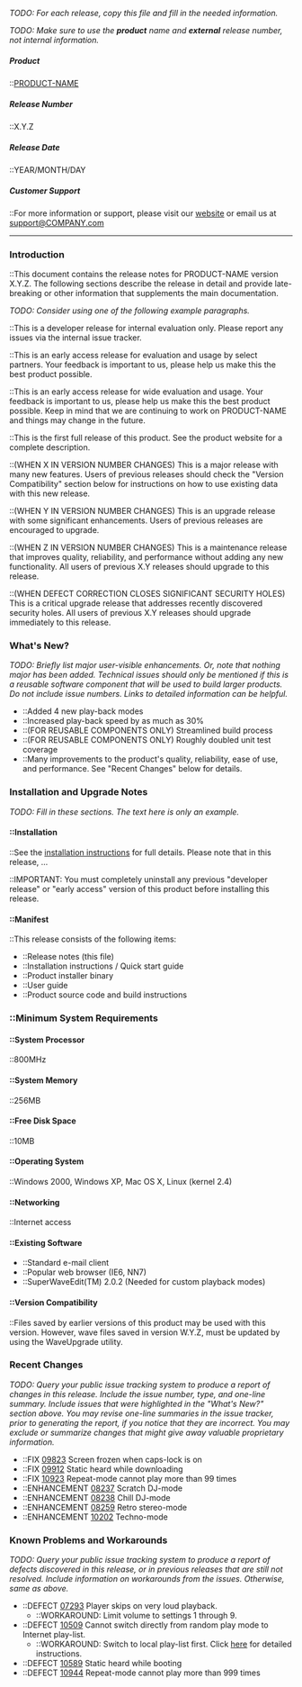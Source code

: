 <!-- markdownlint-disable-next-line first-line-h1 -->

_TODO: For each release, copy this file and fill in the needed
information._

_TODO: Make sure to use the **product** name and **external** release
number, not internal information._

##### Product

::[PRODUCT-NAME](http://www.COMPANY.com/products/PRODUCT-NAME/)

##### Release Number

::X.Y.Z

##### Release Date

::YEAR/MONTH/DAY

##### Customer Support

::For more information or support, please visit our
[website](http://www.COMPANY.com/products/PRODUCT-NAME/) or email us
at <support@COMPANY.com>

---

### Introduction

::This document contains the release notes for PRODUCT-NAME version X.Y.Z.
The following sections describe the release in detail and provide
late-breaking or other information that supplements the main
documentation.

_TODO: Consider using one of the following example paragraphs._

::This is a developer release for internal evaluation only. Please report
any issues via the internal issue tracker.

::This is an early access release for evaluation and usage by select
partners. Your feedback is important to us, please help us make this the
best product possible.

::This is an early access release for wide evaluation and usage. Your
feedback is important to us, please help us make this the best product
possible. Keep in mind that we are continuing to work on PRODUCT-NAME and
things may change in the future.

::This is the first full release of this product. See the product website
for a complete description.

::(WHEN X IN VERSION NUMBER CHANGES) This is a major release with many new
features. Users of previous releases should check the "Version
Compatibility" section below for instructions on how to use existing
data with this new release.

::(WHEN Y IN VERSION NUMBER CHANGES) This is an upgrade release with some
significant enhancements. Users of previous releases are encouraged to
upgrade.

::(WHEN Z IN VERSION NUMBER CHANGES) This is a maintenance release that
improves quality, reliability, and performance without adding any new
functionality. All users of previous X.Y releases should upgrade to this
release.

::(WHEN DEFECT CORRECTION CLOSES SIGNIFICANT SECURITY HOLES) This is a
critical upgrade release that addresses recently discovered security
holes. All users of previous X.Y releases should upgrade immediately to
this release.

### What's New?

_TODO: Briefly list major user-visible enhancements. Or, note that
nothing major has been added. Technical issues should only be mentioned
if this is a reusable software component that will be used to build
larger products. Do not include issue numbers. Links to detailed
information can be helpful._

- ::Added 4 new play-back modes
- ::Increased play-back speed by as much as 30%
- ::(FOR REUSABLE COMPONENTS ONLY) Streamlined build process
- ::(FOR REUSABLE COMPONENTS ONLY) Roughly doubled unit test coverage
- ::Many improvements to the product's quality, reliability, ease of
  use, and performance. See "Recent Changes" below for details.

### Installation and Upgrade Notes

_TODO: Fill in these sections. The text here is only an example._

#### ::Installation

::See the [installation instructions](Installation-Guide) for full details.
Please note that in this release, ...

::IMPORTANT: You must completely uninstall any previous "developer
release" or "early access" version of this product before installing
this release.

#### ::Manifest

::This release consists of the following items:

- ::Release notes (this file)
- ::Installation instructions / Quick start guide
- ::Product installer binary
- ::User guide
- ::Product source code and build instructions

### ::Minimum System Requirements

#### ::System Processor

::800MHz

#### ::System Memory

::256MB

#### ::Free Disk Space

::10MB

#### ::Operating System

::Windows 2000, Windows XP, Mac OS X, Linux (kernel 2.4)

#### ::Networking

::Internet access

#### ::Existing Software

- ::Standard e-mail client
- ::Popular web browser (IE6, NN7)
- ::SuperWaveEdit(TM) 2.0.2 (Needed for custom playback modes)

#### ::Version Compatibility

::Files saved by earlier versions of this product may be used with
this version. However, wave files saved in version W.Y.Z, must be
updated by using the WaveUpgrade utility.

### Recent Changes

_TODO: Query your public issue tracking system to produce a report of
changes in this release. Include the issue number, type, and one-line
summary. Include issues that were highlighted in the "What's New?"
section above. You may revise one-line summaries in the issue tracker,
prior to generating the report, if you notice that they are incorrect.
You may exclude or summarize changes that might give away valuable
proprietary information._

- ::FIX [09823](#tbd) Screen frozen when caps-lock is on
- ::FIX [09912](#tbd) Static heard while downloading
- ::FIX [10923](#tbd) Repeat-mode cannot play more than 99 times
- ::ENHANCEMENT [08237](#tbd) Scratch DJ-mode
- ::ENHANCEMENT [08238](#tbd) Chill DJ-mode
- ::ENHANCEMENT [08259](#tbd) Retro stereo-mode
- ::ENHANCEMENT [10202](#tbd) Techno-mode

### Known Problems and Workarounds

_TODO: Query your public issue tracking system to produce a report of
defects discovered in this release, or in previous releases that are
still not resolved. Include information on workarounds from the issues.
Otherwise, same as above._

- ::DEFECT [07293](#tbd) Player skips on very loud playback.
  - ::WORKAROUND: Limit volume to settings 1 through 9.
- ::DEFECT [10509](#tbd) Cannot switch directly from random play mode to
  Internet play-list.
  - ::WORKAROUND: Switch to local play-list first. Click [here](#tbd) for
    detailed instructions.
- ::DEFECT [10589](#tbd) Static heard while booting
- ::DEFECT [10944](#tbd) Repeat-mode cannot play more than 999 times
